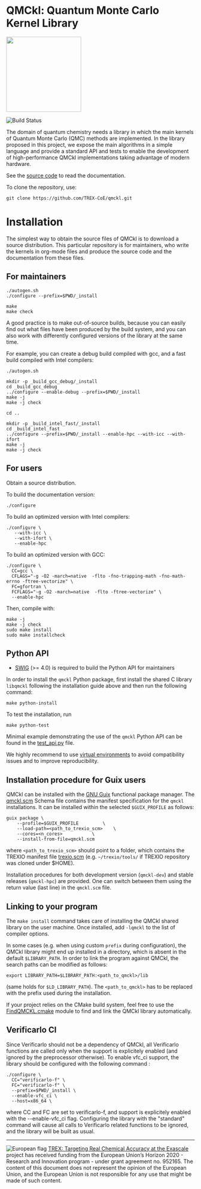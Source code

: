 # QMCkl: Quantum Monte Carlo Kernel Library

<img src="https://trex-coe.eu/sites/default/files/styles/responsive_no_crop/public/2022-01/QMCkl%20code.png?itok=UvOUClA5" width=200>

![Build Status](https://github.com/TREX-CoE/qmckl/workflows/test-build/badge.svg?branch=master)

The domain of quantum chemistry needs a library in which the main
kernels of Quantum Monte Carlo (QMC) methods are implemented. In the
library proposed in this project, we expose the main algorithms in a
simple language and provide a standard API and tests to enable the
development of high-performance QMCkl implementations taking
advantage of modern hardware.

See the [source code](https://github.com/TREX-CoE/qmckl/blob/master/org/qmckl.org)
to read the documentation.


To clone the repository, use:
```
git clone https://github.com/TREX-CoE/qmckl.git
```

# Installation

The simplest way to obtain the source files of QMCkl is to download a source
distribution. This particular repository is for maintainers, who write the kernels
in org-mode files and produce the source code and the documentation from these files.

## For maintainers

```
./autogen.sh
./configure --prefix=$PWD/_install

make
make check
```

A good practice is to make out-of-source builds, because you can easily find
out what files have been produced by the build system, and you can also work
with differently configured versions of the library at the same time.

For example, you can create a debug build compiled with gcc, and a fast build
compiled with Intel compilers:

```
./autogen.sh

mkdir -p _build_gcc_debug/_install
cd _build_gcc_debug
../configure --enable-debug --prefix=$PWD/_install
make -j
make -j check

cd ..

mkdir -p _build_intel_fast/_install
cd _build_intel_fast
../configure --prefix=$PWD/_install --enable-hpc --with-icc --with-ifort 
make -j
make -j check
```

## For users

Obtain a source distribution.

To build the documentation version:

```
./configure
```

To build an optimized version with Intel compilers:
```
./configure \
   --with-icc \
   --with-ifort \
   --enable-hpc 
```

To build an optimized version with GCC:
```
./configure \
  CC=gcc \
  CFLAGS="-g -O2 -march=native  -flto -fno-trapping-math -fno-math-errno -ftree-vectorize" \
  FC=gfortran \
  FCFLAGS="-g -O2 -march=native  -flto -ftree-vectorize" \
  --enable-hpc 
```


Then, compile with:
```
make -j
make -j check
sudo make install
sudo make installcheck
```

## Python API

- [SWIG](https://www.swig.org) (>= 4.0) is required to build the Python API for maintainers

In order to install the `qmckl` Python package, first install the shared C library 
`libqmckl` following the installation guide above and then run the following command:
```
make python-install
```

To test the installation, run
```
make python-test
```

Minimal example demonstrating the use of the `qmckl` Python API can be found in the
[test_api.py](https://github.com/TREX-CoE/qmckl/blob/master/python/test/test_api.py) file.

We highly recommend to use 
[virtual environments](https://docs.python.org/3/tutorial/venv.html) 
to avoid compatibility issues and to improve reproducibility.

## Installation procedure for Guix users

QMCkl can be installed with the [GNU Guix](https://guix.gnu.org) functional package manager.
The [qmckl.scm](https://github.com/TREX-CoE/qmckl/blob/master/tools/qmckl.scm)
Schema file contains the manifest specification for the `qmckl` installations.
It can be installed within the selected `$GUIX_PROFILE` as follows:

```
guix package \
	--profile=$GUIX_PROFILE 		\
	--load-path=<path_to_trexio_scm> 	\
	--cores=<n_cores>			\
	--install-from-file=qmckl.scm
```

where `<path_to_trexio_scm>` should point to a folder, which contains the TREXIO manifest file
[trexio.scm](https://github.com/TREX-CoE/trexio/blob/master/tools/trexio.scm)
(e.g. `~/trexio/tools/` if TREXIO repository was cloned under $HOME).

Installation procedures for both development version (`qmckl-dev`) 
and stable releases (`qmckl-hpc`) are provided.
One can switch between them using the return value (last line) 
in the `qmckl.scm` file.


## Linking to your program

The `make install` command takes care of installing the QMCkl shared library on the user machine.
Once installed, add `-lqmckl` to the list of compiler options.

In some cases (e.g. when using custom `prefix` during configuration), the QMCkl library might end up installed in a directory, which is absent in the default `$LIBRARY_PATH`.
In order to link the program against QMCkl, the search paths can be modified as follows:

`export LIBRARY_PATH=$LIBRARY_PATH:<path_to_qmckl>/lib`

(same holds for `$LD_LIBRARY_PATH`). The `<path_to_qmckl>` has to be replaced with the prefix used during the installation.

If your project relies on the CMake build system, feel free to use the
[FindQMCKL.cmake](https://github.com/TREX-CoE/qmckl/blob/master/cmake/FindQMCKL.cmake)
module to find and link the QMCkl library automatically.


## Verificarlo CI

Since Verificarlo should not be a dependency of QMCkl, all Verificarlo
functions are called only when the support is explicitely enabled (and ignored
by the preprocessor otherwise). To enable vfc_ci support, the library should be
configured with the following command :

```
./configure \
  CC="verificarlo-f" \
  FC="verificarlo-f" \
  --prefix=$PWD/_install \
  --enable-vfc_ci \
  --host=x86_64 \
```

where CC and FC are set to verificarlo-f, and support is explicitely enabled
with the --enable-vfc_ci flag. Configuring the library with the "standard"
command will cause all calls to Verificarlo related functions to be ignored,
and the library will be built as usual.


------------------------------

![European flag](https://trex-coe.eu/sites/default/files/inline-images/euflag.jpg)
[TREX: Targeting Real Chemical Accuracy at the Exascale](https://trex-coe.eu) project has received funding from the European Union’s Horizon 2020 - Research and Innovation program - under grant agreement no. 952165. The content of this document does not represent the opinion of the European Union, and the European Union is not responsible for any use that might be made of such content.

